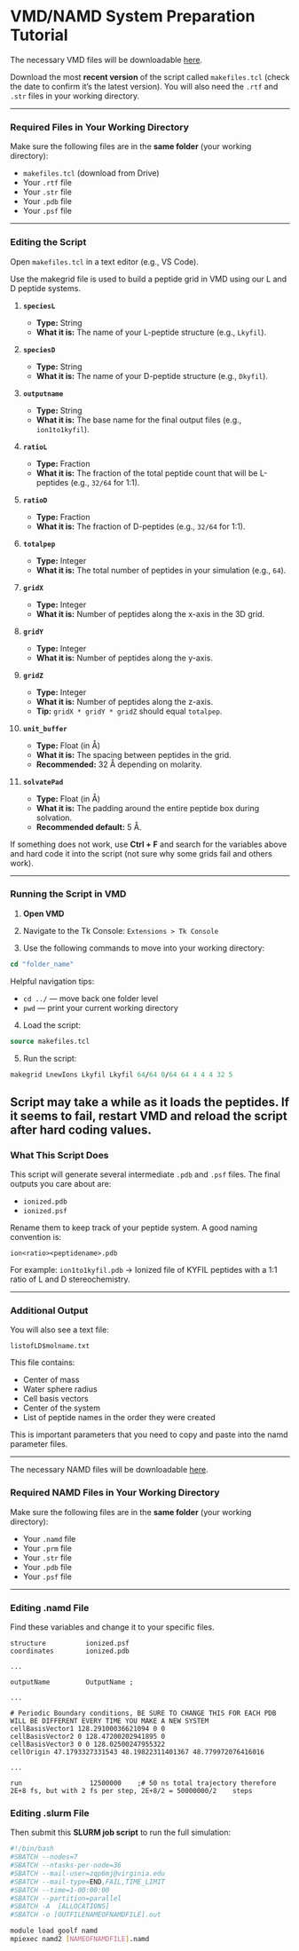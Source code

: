 # VMD/NAMD System Preparation Tutorial

The necessary VMD files will be downloadable [here](https://drive.google.com/drive/folders/1tE-We6xeah_VM3ksenBdn4Opb3q_biOV?usp=sharing).

Download the most **recent version** of the script called `makefiles.tcl` (check the date to confirm it’s the latest version). You will also need the `.rtf` and `.str` files in your working directory.

---

### Required Files in Your Working Directory

Make sure the following files are in the **same folder** (your working directory):

* `makefiles.tcl` (download from Drive)
* Your `.rtf` file
* Your `.str` file
* Your `.pdb` file
* Your `.psf` file

---

### Editing the Script

Open `makefiles.tcl` in a text editor (e.g., VS Code).

Use the makegrid file is used to build a peptide grid in VMD using our L and D peptide systems.

1. **`speciesL`**

   - **Type:** String  
   - **What it is:** The name of your L-peptide structure (e.g., `Lkyfil`).

2. **`speciesD`**

   - **Type:** String  
   - **What it is:** The name of your D-peptide structure (e.g., `Dkyfil`).

3. **`outputname`**

   - **Type:** String  
   - **What it is:** The base name for the final output files (e.g., `ion1to1kyfil`).

4. **`ratioL`**

   - **Type:** Fraction  
   - **What it is:** The fraction of the total peptide count that will be L-peptides (e.g., `32/64` for 1:1).

5. **`ratioD`**

   - **Type:** Fraction  
   - **What it is:** The fraction of D-peptides (e.g., `32/64` for 1:1).

6. **`totalpep`**

   - **Type:** Integer  
   - **What it is:** The total number of peptides in your simulation (e.g., `64`).

7. **`gridX`**

   - **Type:** Integer  
   - **What it is:** Number of peptides along the x-axis in the 3D grid.

8. **`gridY`**

   - **Type:** Integer  
   - **What it is:** Number of peptides along the y-axis.

9. **`gridZ`**

   - **Type:** Integer  
   - **What it is:** Number of peptides along the z-axis.  
   - **Tip:** `gridX * gridY * gridZ` should equal `totalpep`.

10. **`unit_buffer`**

    - **Type:** Float (in Å)  
    - **What it is:** The spacing between peptides in the grid.  
    - **Recommended:** 32 Å depending on molarity.

11. **`solvatePad`**

    - **Type:** Float (in Å)  
    - **What it is:** The padding around the entire peptide box during solvation.  
    - **Recommended default:** 5 Å.

If something does not work, use **Ctrl + F** and search for the variables above and hard code it into the script (not sure why some grids fail and others work).

---


### Running the Script in VMD

1. **Open VMD**

2. Navigate to the Tk Console:
   `Extensions > Tk Console`

3. Use the following commands to move into your working directory:

```tcl
cd "folder_name"
```

Helpful navigation tips:

* `cd ../` — move back one folder level
* `pwd` — print your current working directory

4. Load the script:

```tcl
source makefiles.tcl
```

5. Run the script:

```tcl
makegrid LnewIons Lkyfil Lkyfil 64/64 0/64 64 4 4 4 32 5
```

Script may take a while as it loads the peptides. If it seems to fail, **restart VMD** and reload the script after hard coding values.
---


### What This Script Does

This script will generate several intermediate `.pdb` and `.psf` files. The final outputs you care about are:

* `ionized.pdb`
* `ionized.psf`

Rename them to keep track of your peptide system. A good naming convention is:

```
ion<ratio><peptidename>.pdb
```

For example:
`ion1to1kyfil.pdb` → Ionized file of KYFIL peptides with a 1:1 ratio of L and D stereochemistry.

---

### Additional Output

You will also see a text file:

```
listofLD$molname.txt
```

This file contains:

* Center of mass
* Water sphere radius
* Cell basis vectors
* Center of the system
* List of peptide names in the order they were created

This is important parameters that you need to copy and paste into the namd parameter files.

---

The necessary NAMD files will be downloadable [here](https://drive.google.com/drive/folders/145Km5R9Yqdb9bxbG-fP4cMt73OEK4t5i?usp=sharing).

### Required NAMD Files in Your Working Directory

Make sure the following files are in the **same folder** (your working directory):

* Your `.namd` file
* Your `.prm` file
* Your `.str` file
* Your `.pdb` file
* Your `.psf` file

---

### Editing .namd File

Find these variables and change it to your specific files.

```namd
structure          ionized.psf
coordinates        ionized.pdb

...

outputName         OutputName ;

...

# Periodic Boundary conditions, BE SURE TO CHANGE THIS FOR EACH PDB WILL BE DIFFERENT EVERY TIME YOU MAKE A NEW SYSTEM
cellBasisVector1 128.29100036621094 0 0
cellBasisVector2 0 128.47200202941895 0
cellBasisVector3 0 0 128.02500247955322
cellOrigin 47.1793327331543 48.19822311401367 48.779972076416016

...

run 				12500000    ;# 50 ns total trajectory therefore 2E+8 fs, but with 2 fs per step, 2E+8/2 = 50000000/2    steps

```

### Editing .slurm File

Then submit this **SLURM job script** to run the full simulation:

```bash
#!/bin/bash
#SBATCH --nodes=7
#SBATCH --ntasks-per-node=36
#SBATCH --mail-user=zqp6mj@virginia.edu
#SBATCH --mail-type=END,FAIL,TIME_LIMIT
#SBATCH --time=1-00:00:00
#SBATCH --partition=parallel
#SBATCH -A  [ALLOCATIONS]
#SBATCH -o [OUTFILENAMEOFNAMDFILE].out

module load goolf namd
mpiexec namd2 [NAMEOFNAMDFILE].namd
```